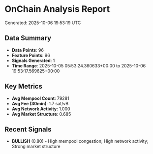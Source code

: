 # OnChain Analysis Report
Generated: 2025-10-06 19:53:19 UTC

## Data Summary
- **Data Points**: 96
- **Feature Points**: 96
- **Signals Generated**: 1
- **Time Range**: 2025-10-05 05:53:24.360633+00:00 to 2025-10-06 19:53:17.569625+00:00

## Key Metrics
- **Avg Mempool Count**: 79281
- **Avg Fee (30min)**: 1.7 sat/vB
- **Avg Network Activity**: 1.000
- **Avg Market Structure**: 0.685

## Recent Signals
- **BULLISH** (0.80) - High mempool congestion; High network activity; Strong market structure
